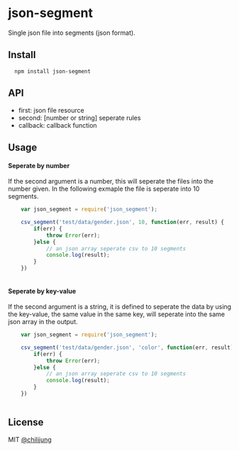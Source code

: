 # json-segment

Single json file into segments (json format).

## Install

```
  npm install json-segment
```

## API

- first: json file resource
- second: [number or string] seperate rules
- callback: callback function

## Usage

#### Seperate by number

If the second argument is a number, this will seperate the files into the number given. In the following exmaple the file is seperate into 10 segments.

```javascript
	var json_segment = require('json_segment');

	csv_segment('test/data/gender.json', 10, function(err, result) {
		if(err) {
			throw Error(err);
		}else {
			// an json array seperate csv to 10 segments
			console.log(result);
		}
	})
	
```

#### Seperate by key-value

If the second argument is a string, it is defined to seperate the data by using the key-value, the same value in the same key, will seperate into the same json array in the output.

```javascript
	var json_segment = require('json_segment');

	csv_segment('test/data/gender.json', 'color', function(err, result) {
		if(err) {
			throw Error(err);
		}else {
			// an json array seperate csv to 10 segments
			console.log(result);
		}
	})
	
```

## License

MIT [@chilijung](http://github.com/chilijung)
